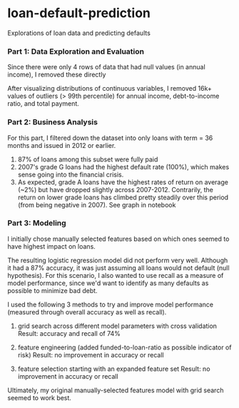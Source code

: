 # loan-default-prediction
Explorations of loan data and predicting defaults

### Part 1: Data Exploration and Evaluation

Since there were only 4 rows of data that had null values (in annual income), I removed these directly

After visualizing distributions of continuous variables, I removed 16k+ values of outliers (> 99th percentile) for annual income, debt-to-income ratio, and total payment.

### Part 2: Business Analysis

For this part, I filtered down the dataset into only loans with term = 36 months and issued in 2012 or earlier.

1) 87% of loans among this subset were fully paid
2) 2007's grade G loans had the highest default rate (100%), which makes sense going into the financial crisis.
3) As expected, grade A loans have the highest rates of return on average (~2%) but have dropped slightly across 2007-2012. Contrarily, the return on lower grade loans has climbed pretty steadily over this period (from being negative in 2007).
See graph in notebook


### Part 3: Modeling

I initially chose manually selected features based on which ones seemed to have highest impact on loans.

The resulting logistic regression model did not perform very well. Although it had a 87% accuracy, it was just assuming all loans would not default (null hypothesis). For this scenario, I also wanted to use recall as a measure of model performance, since we'd want to identify as many defaults as possible to minimize bad debt.

I used the following 3 methods to try and improve model performance (measured through overall accuracy as well as recall).

1) grid search across different model parameters with cross validation
Result: accuracy and recall of 74%

2) feature engineering (added funded-to-loan-ratio as possible indicator of risk)
Result: no improvement in accuracy or recall

3) feature selection starting with an expanded feature set
Result: no improvement in accuracy or recall

Ultimately, my original manually-selected features model with grid search seemed to work best.
